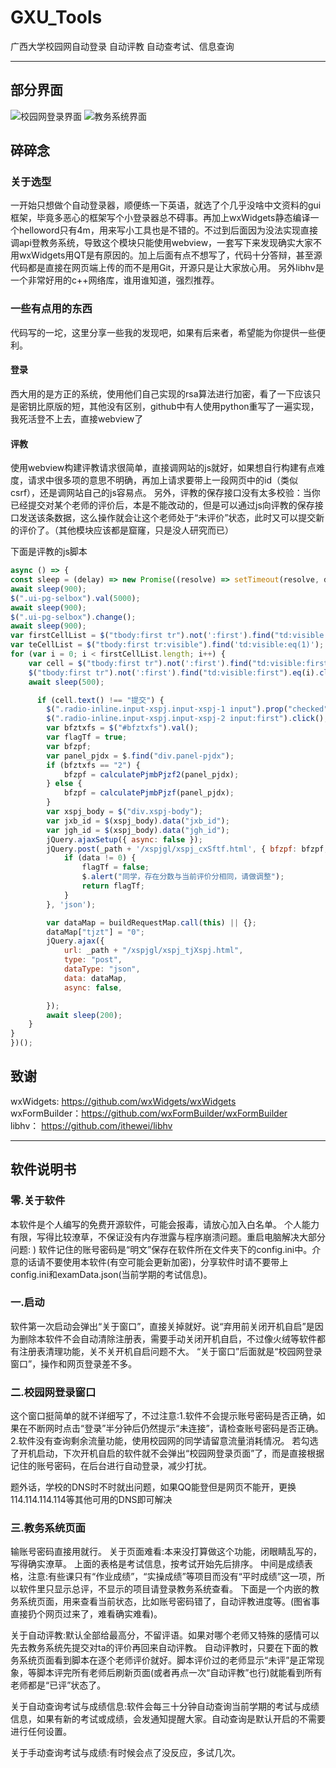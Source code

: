# GXU_Tools
广西大学校园网自动登录 自动评教 自动查考试、信息查询

---
## 部分界面
![校园网登录界面](https://036aaa68.telegraph-image-2r3.pages.dev/file/6a196661fa7a9ad1eecbf.png)
![教务系统界面](https://036aaa68.telegraph-image-2r3.pages.dev/file/f6019b05f7ab293e49318.png)





## 碎碎念
### 关于选型
一开始只想做个自动登录器，顺便练一下英语，就选了个几乎没啥中文资料的gui框架，毕竟多恶心的框架写个小登录器总不碍事。再加上wxWidgets静态编译一个helloword只有4m，用来写小工具也是不错的。不过到后面因为没法实现直接调api登教务系统，导致这个模块只能使用webview，一套写下来发现确实大家不用wxWidgets用QT是有原因的。加上后面有点不想写了，代码十分答辩，甚至源代码都是直接在网页端上传的而不是用Git，开源只是让大家放心用。
另外libhv是一个非常好用的c++网络库，谁用谁知道，强烈推荐。

### 一些有点用的东西
代码写的一坨，这里分享一些我的发现吧，如果有后来者，希望能为你提供一些便利。
#### 登录
西大用的是方正的系统，使用他们自己实现的rsa算法进行加密，看了一下应该只是密钥比原版的短，其他没有区别，github中有人使用python重写了一遍实现，我死活登不上去，直接webview了
#### 评教
使用webview构建评教请求很简单，直接调网站的js就好，如果想自行构建有点难度，请求中很多项的意思不明确，再加上请求要带上一段网页中的id（类似csrf），还是调网站自己的js容易点。
另外，评教的保存接口没有太多校验：当你已经提交对某个老师的评价后，本是不能改动的，但是可以通过js向评教的保存接口发送该条数据，这么操作就会让这个老师处于“未评价”状态，此时又可以提交新的评价了。（其他模块应该都是窟窿，只是没人研究而已）

下面是评教的js脚本

``` javascript
async () => {
const sleep = (delay) => new Promise((resolve) => setTimeout(resolve, delay));
await sleep(900);
$(".ui-pg-selbox").val(5000);
await sleep(900);
$(".ui-pg-selbox").change();
await sleep(900);
var firstCellList = $("tbody:first tr").not(':first').find("td:visible:first");
var teCellList = $("tbody:first tr:visible").find('td:visible:eq(1)');
for (var i = 0; i < firstCellList.length; i++) {
    var cell = $("tbody:first tr").not(':first').find("td:visible:first").eq(i);
    $("tbody:first tr").not(':first').find("td:visible:first").eq(i).click();
    await sleep(500);

	  if (cell.text() !== "提交") {
        $(".radio-inline.input-xspj.input-xspj-1 input").prop("checked", true);
        $(".radio-inline.input-xspj.input-xspj-2 input:first").click();
        var bfztxfs = $("#bfztxfs").val();
        var flagTf = true;
        var bfzpf;
        var panel_pjdx = $.find("div.panel-pjdx");
        if (bfztxfs == "2") {
            bfzpf = calculatePjmbPjzf2(panel_pjdx);
        } else {
            bfzpf = calculatePjmbPjzf(panel_pjdx);
        }
        var xspj_body = $("div.xspj-body");
        var jxb_id = $(xspj_body).data("jxb_id");
        var jgh_id = $(xspj_body).data("jgh_id");
        jQuery.ajaxSetup({ async: false });
        jQuery.post(_path + '/xspjgl/xspj_cxSftf.html', { bfzpf: bfzpf, jxb_id: jxb_id, jgh_id: jgh_id }, function (data) {
            if (data != 0) {
                flagTf = false;
                $.alert("同学，存在分数与当前评价分相同，请做调整");
                return flagTf;
            }
        }, 'json');

        var dataMap = buildRequestMap.call(this) || {};
        dataMap["tjzt"] = "0";
        jQuery.ajax({
            url: _path + "/xspjgl/xspj_tjXspj.html",
            type: "post",
            dataType: "json",
            data: dataMap,
            async: false,

        });
        await sleep(200);
    }
}
})();

```

## 致谢
wxWidgets: https://github.com/wxWidgets/wxWidgets </br>
wxFormBuilder：https://github.com/wxFormBuilder/wxFormBuilder </br>
libhv： https://github.com/ithewei/libhv </br>



---
## 软件说明书


### 零.关于软件
本软件是个人编写的免费开源软件，可能会报毒，请放心加入白名单。
个人能力有限，写得比较潦草，不保证没有内存泄露与程序崩溃问题。重启电脑解决大部分问题: )
软件记住的账号密码是“明文”保存在软件所在文件夹下的config.ini中。介意的话请不要使用本软件(有空可能会更新加密)，分享软件时请不要带上config.ini和examData.json(当前学期的考试信息)。


### 一.启动
软件第一次启动会弹出“关于窗口”，直接关掉就好。说“弃用前关闭开机自启”是因为删除本软件不会自动清除注册表，需要手动关闭开机自启，不过像火绒等软件都有注册表清理功能，关不关开机自启问题不大。
“关于窗口”后面就是“校园网登录窗口”，操作和网页登录差不多。
### 二.校园网登录窗口
这个窗口挺简单的就不详细写了，不过注意:1.软件不会提示账号密码是否正确，如果在不断网时点击“登录”半分钟后仍然提示“未连接”，请检查账号密码是否正确。2.软件没有查询剩余流量功能，使用校园网的同学请留意流量消耗情况。
若勾选了开机启动，下次开机自启的软件就不会弹出“校园网登录页面”了，而是直接根据记住的账号密码，在后台进行自动登录，减少打扰。

题外话，学校的DNS时不时就出问题，如果QQ能登但是网页不能开，更换114.114.114.114等其他可用的DNS即可解决

### 三.教务系统页面
输账号密码直接用就行。
关于页面难看:本来没打算做这个功能，闭眼睛乱写的，写得确实潦草。
上面的表格是考试信息，按考试开始先后排序。
中间是成绩表格，注意:有些课只有“作业成绩”，“实操成绩”等项目而没有“平时成绩”这一项，所以软件里只显示总评，不显示的项目请登录教务系统查看。
下面是一个内嵌的教务系统页面，用来查看当前状态，比如账号密码错了，自动评教进度等。(图省事直接扔个网页过来了，难看确实难看)。

关于自动评教:默认全部给最高分，不留评语。如果对哪个老师又特殊的感情可以先去教务系统先提交对ta的评价再回来自动评教。
自动评教时，只要在下面的教务系统页面看到脚本在逐个老师评价就好。脚本评价过的老师显示“未评”是正常现象，等脚本评完所有老师后刷新页面(或者再点一次“自动评教”也行)就能看到所有老师都是“已评”状态了。

关于自动查询考试与成绩信息:软件会每三十分钟自动查询当前学期的考试与成绩信息，如果有新的考试或成绩，会发通知提醒大家。自动查询是默认开启的不需要进行任何设置。

关于手动查询考试与成绩:有时候会点了没反应，多试几次。


